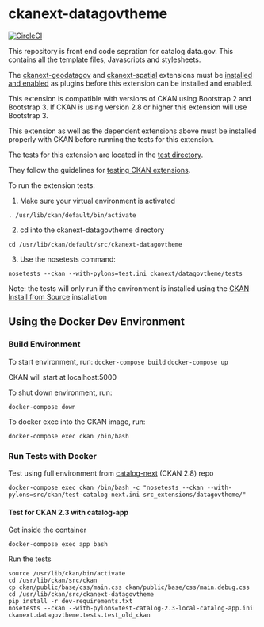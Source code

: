 # ckanext-datagovtheme

[![CircleCI](https://circleci.com/gh/GSA/ckanext-datagovtheme.svg?style=svg)](https://circleci.com/gh/GSA/ckanext-datagovtheme)

This repository is front end code sepration for catalog.data.gov. This contains all the template files, Javascripts and stylesheets.

The [ckanext-geodatagov](https://github.com/GSA/ckanext-geodatagov) and [ckanext-spatial](https://github.com/ckan/ckanext-spatial) extensions must be [installed and enabled](https://docs.ckan.org/en/2.8/extensions/tutorial.html#installing-the-extension) as plugins before this extension can be installed and enabled.

This extension is compatible with versions of CKAN using Bootstrap 2 and Bootstrap 3. If CKAN is using version 2.8 or higher this extension will use Bootstrap 3.

This extension as well as the dependent extensions above must be installed properly with CKAN before running the tests for this extension.

The tests for this extension are located in the [test directory](/ckanext/datagovtheme/tests/test_datagovetheme.py).

They follow the guidelines for [testing CKAN extensions](https://docs.ckan.org/en/2.8/extensions/testing-extensions.html#testing-extensions).

To run the extension tests:

1. Make sure your virtual environment is activated

`. /usr/lib/ckan/default/bin/activate`

2. cd into the ckanext-datagovtheme directory

`cd /usr/lib/ckan/default/src/ckanext-datagovtheme`

3. Use the nosetests command:

`nosetests --ckan --with-pylons=test.ini ckanext/datagovtheme/tests`

Note: the tests will only run if the environment is installed using the [CKAN Install from Source](https://docs.ckan.org/en/2.8/maintaining/installing/install-from-source.html#installing-ckan-from-source) installation

## Using the Docker Dev Environment

### Build Environment

To start environment, run:
```docker-compose build```
```docker-compose up```

CKAN will start at localhost:5000

To shut down environment, run:

```docker-compose down```

To docker exec into the CKAN image, run:

```docker-compose exec ckan /bin/bash```

### Run Tests with Docker

Test using full environment from [catalog-next](https://github.com/GSA/catalog.data.gov) (CKAN 2.8) repo

```
docker-compose exec ckan /bin/bash -c "nosetests --ckan --with-pylons=src/ckan/test-catalog-next.ini src_extensions/datagovtheme/"
```

#### Test for CKAN 2.3 with catalog-app

Get inside the container
```
docker-compose exec app bash
```

Run the tests
```
source /usr/lib/ckan/bin/activate
cd /usr/lib/ckan/src/ckan
cp ckan/public/base/css/main.css ckan/public/base/css/main.debug.css
cd /usr/lib/ckan/src/ckanext-datagovtheme
pip install -r dev-requirements.txt
nosetests --ckan --with-pylons=test-catalog-2.3-local-catalog-app.ini ckanext.datagovtheme.tests.test_old_ckan
```

